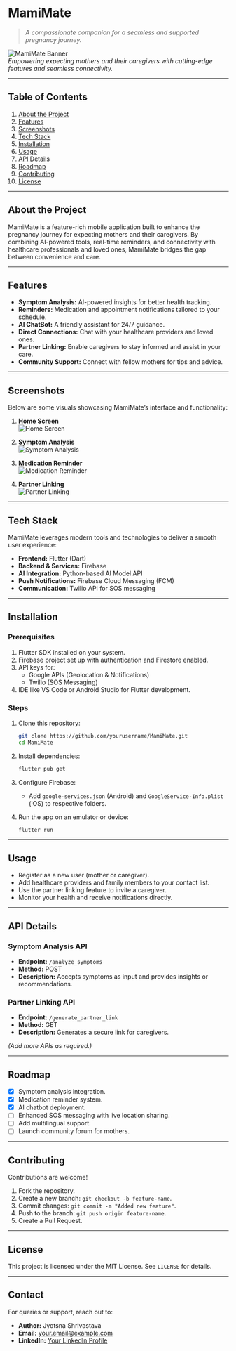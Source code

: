 # **MamiMate**  
> *A compassionate companion for a seamless and supported pregnancy journey.*  

![MamiMate Banner](./images/1.png)  
*Empowering expecting mothers and their caregivers with cutting-edge features and seamless connectivity.*  

---

## **Table of Contents**  
1. [About the Project](#about-the-project)  
2. [Features](#features)  
3. [Screenshots](#screenshots)  
4. [Tech Stack](#tech-stack)  
5. [Installation](#installation)  
6. [Usage](#usage)  
7. [API Details](#api-details)  
8. [Roadmap](#roadmap)  
9. [Contributing](#contributing)  
10. [License](#license)  

---

## **About the Project**  
MamiMate is a feature-rich mobile application built to enhance the pregnancy journey for expecting mothers and their caregivers. By combining AI-powered tools, real-time reminders, and connectivity with healthcare professionals and loved ones, MamiMate bridges the gap between convenience and care.  

---

## **Features**  
- **Symptom Analysis:** AI-powered insights for better health tracking.  
- **Reminders:** Medication and appointment notifications tailored to your schedule.  
- **AI ChatBot:** A friendly assistant for 24/7 guidance.  
- **Direct Connections:** Chat with your healthcare providers and loved ones.  
- **Partner Linking:** Enable caregivers to stay informed and assist in your care.  
- **Community Support:** Connect with fellow mothers for tips and advice.  

---

## **Screenshots**  
Below are some visuals showcasing MamiMate’s interface and functionality:  

1. **Home Screen**  
   ![Home Screen](./images/home_screen.png)  

2. **Symptom Analysis**  
   ![Symptom Analysis](./images/symptom_analysis.png)  

3. **Medication Reminder**  
   ![Medication Reminder](./images/medication_reminder.png)  

4. **Partner Linking**  
   ![Partner Linking](./images/partner_linking.png)  
  

---

## **Tech Stack**  
MamiMate leverages modern tools and technologies to deliver a smooth user experience:  
- **Frontend:** Flutter (Dart)  
- **Backend & Services:** Firebase  
- **AI Integration:** Python-based AI Model API  
- **Push Notifications:** Firebase Cloud Messaging (FCM)  
- **Communication:** Twilio API for SOS messaging  

---

## **Installation**  

### **Prerequisites**  
1. Flutter SDK installed on your system.  
2. Firebase project set up with authentication and Firestore enabled.  
3. API keys for:  
   - Google APIs (Geolocation & Notifications)  
   - Twilio (SOS Messaging)  
4. IDE like VS Code or Android Studio for Flutter development.  

### **Steps**  
1. Clone this repository:  
   ```bash  
   git clone https://github.com/yourusername/MamiMate.git  
   cd MamiMate  
   ```  

2. Install dependencies:  
   ```bash  
   flutter pub get  
   ```  

3. Configure Firebase:  
   - Add `google-services.json` (Android) and `GoogleService-Info.plist` (iOS) to respective folders.  

4. Run the app on an emulator or device:  
   ```bash  
   flutter run  
   ```  

---

## **Usage**  
- Register as a new user (mother or caregiver).  
- Add healthcare providers and family members to your contact list.  
- Use the partner linking feature to invite a caregiver.  
- Monitor your health and receive notifications directly.  

---

## **API Details**  

### **Symptom Analysis API**  
- **Endpoint:** `/analyze_symptoms`  
- **Method:** POST  
- **Description:** Accepts symptoms as input and provides insights or recommendations.  

### **Partner Linking API**  
- **Endpoint:** `/generate_partner_link`  
- **Method:** GET  
- **Description:** Generates a secure link for caregivers.  

*(Add more APIs as required.)*  

---

## **Roadmap**  
- [x] Symptom analysis integration.  
- [x] Medication reminder system.  
- [x] AI chatbot deployment.  
- [ ] Enhanced SOS messaging with live location sharing.  
- [ ] Add multilingual support.  
- [ ] Launch community forum for mothers.  

---

## **Contributing**  
Contributions are welcome!  
1. Fork the repository.  
2. Create a new branch: `git checkout -b feature-name`.  
3. Commit changes: `git commit -m "Added new feature"`.  
4. Push to the branch: `git push origin feature-name`.  
5. Create a Pull Request.  

---

## **License**  
This project is licensed under the MIT License. See `LICENSE` for details.  

---

## **Contact**  
For queries or support, reach out to:  
- **Author:** Jyotsna Shrivastava  
- **Email:** [your.email@example.com](jyotsnas0306@gmail.com)  
- **LinkedIn:** [Your LinkedIn Profile](https://www.linkedin.com/in/jyotsna-shrivastava-78b5192b2)  


